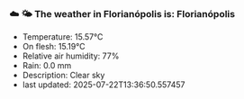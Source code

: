 ### ☁️ 🌤️  The weather in Florianópolis is: Florianópolis

- Temperature: 15.57°C
- On flesh: 15.19°C
- Relative air humidity: 77%
- Rain: 0.0 mm
- Description: Clear sky
- last updated: 2025-07-22T13:36:50.557457
